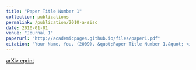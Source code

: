 ```yaml
---
title: "Paper Title Number 1"
collection: publications
permalink: /publication/2010-a-sisc
date: 2010-01-01
venue: "Journal 1"
paperurl: "http://academicpages.github.io/files/paper1.pdf"
citation: "Your Name, You. (2009). &quot;Paper Title Number 1.&quot; <i>Journal 1</i>, 1(1):X."
---
```


[arXiv eprint]()
